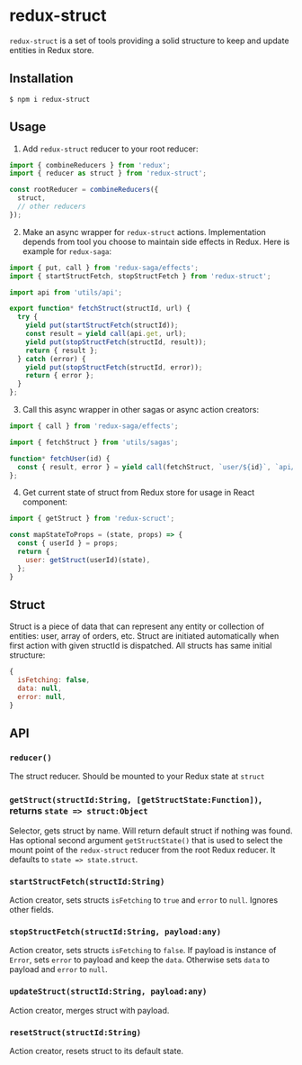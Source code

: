 # redux-struct

`redux-struct` is a set of tools providing a solid structure to keep and update entities in Redux store.

## Installation
```
$ npm i redux-struct
```

## Usage
1. Add `redux-struct` reducer to your root reducer:
```js
import { combineReducers } from 'redux';
import { reducer as struct } from 'redux-struct';

const rootReducer = combineReducers({
  struct,
  // other reducers
});
```

2. Make an async wrapper for `redux-struct` actions. Implementation depends from tool you choose to maintain side effects in Redux. Here is example for `redux-saga`:
```js
import { put, call } from 'redux-saga/effects';
import { startStructFetch, stopStructFetch } from 'redux-struct';

import api from 'utils/api';

export function* fetchStruct(structId, url) {
  try {
    yield put(startStructFetch(structId));
    const result = yield call(api.get, url);
    yield put(stopStructFetch(structId, result));
    return { result };
  } catch (error) {
    yield put(stopStructFetch(structId, error));
    return { error };
  }
};
```

3. Call this async wrapper in other sagas or async action creators:
```js
import { call } from 'redux-saga/effects';

import { fetchStruct } from 'utils/sagas';

function* fetchUser(id) {
  const { result, error } = yield call(fetchStruct, `user/${id}`, `api/user/${id}`);
};
```

4. Get current state of struct from Redux store for usage in React component:
```js
import { getStruct } from 'redux-scruct';

const mapStateToProps = (state, props) => {
  const { userId } = props;
  return {
    user: getStruct(userId)(state),
  };
}
```

## Struct

Struct is a piece of data that can represent any entity or collection of entities: user, array of orders, etc. Struct are initiated automatically when first action with given structId is dispatched. All structs has same initial structure:
```js
{
  isFetching: false,
  data: null,
  error: null,
}
```

## API

### `reducer()`
The struct reducer. Should be mounted to your Redux state at `struct`

### `getStruct(structId:String, [getStructState:Function])`, returns `state => struct:Object`
Selector, gets struct by name. Will return default struct if nothing was found. Has optional second argument `getStructState()` that is used to select the mount point of the `redux-struct` reducer from the root Redux reducer. It defaults to `state => state.struct`.

### `startStructFetch(structId:String)`
Action creator, sets structs `isFetching` to `true` and `error` to `null`. Ignores other fields.

### `stopStructFetch(structId:String, payload:any)`
Action creator, sets structs `isFetching` to `false`. If payload is instance of `Error`, sets `error` to payload and keep the `data`. Otherwise sets `data` to payload and `error` to `null`.

### `updateStruct(structId:String, payload:any)`
Action creator, merges struct with payload.

### `resetStruct(structId:String)`
Action creator, resets struct to its default state.
